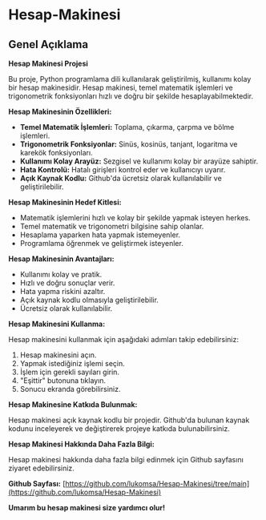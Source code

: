 # Hesap-Makinesi
## Genel Açıklama

**Hesap Makinesi Projesi**

Bu proje, Python programlama dili kullanılarak geliştirilmiş, kullanımı kolay bir hesap makinesidir. Hesap makinesi, temel matematik işlemleri ve trigonometrik fonksiyonları hızlı ve doğru bir şekilde hesaplayabilmektedir.

**Hesap Makinesinin Özellikleri:**

* **Temel Matematik İşlemleri:** Toplama, çıkarma, çarpma ve bölme işlemleri.
* **Trigonometrik Fonksiyonlar:** Sinüs, kosinüs, tanjant, logaritma ve karekök fonksiyonları.
* **Kullanımı Kolay Arayüz:** Sezgisel ve kullanımı kolay bir arayüze sahiptir.
* **Hata Kontrolü:** Hatalı girişleri kontrol eder ve kullanıcıyı uyarır.
* **Açık Kaynak Kodlu:** Github'da ücretsiz olarak kullanılabilir ve geliştirilebilir.

**Hesap Makinesinin Hedef Kitlesi:**

* Matematik işlemlerini hızlı ve kolay bir şekilde yapmak isteyen herkes.
* Temel matematik ve trigonometri bilgisine sahip olanlar.
* Hesaplama yaparken hata yapmak istemeyenler.
* Programlama öğrenmek ve geliştirmek isteyenler.

**Hesap Makinesinin Avantajları:**

* Kullanımı kolay ve pratik.
* Hızlı ve doğru sonuçlar verir.
* Hata yapma riskini azaltır.
* Açık kaynak kodlu olmasıyla geliştirilebilir.
* Ücretsiz olarak kullanılabilir.

**Hesap Makinesini Kullanma:**

Hesap makinesini kullanmak için aşağıdaki adımları takip edebilirsiniz:

1. Hesap makinesini açın.
2. Yapmak istediğiniz işlemi seçin.
3. İşlem için gerekli sayıları girin.
4. "Eşittir" butonuna tıklayın.
5. Sonucu ekranda görebilirsiniz.

**Hesap Makinesine Katkıda Bulunmak:**

Hesap makinesi açık kaynak kodlu bir projedir. Github'da bulunan kaynak kodunu inceleyerek ve değiştirerek projeye katkıda bulunabilirsiniz.

**Hesap Makinesi Hakkında Daha Fazla Bilgi:**

Hesap makinesi hakkında daha fazla bilgi edinmek için Github sayfasını ziyaret edebilirsiniz.

**Github Sayfası:** [https://github.com/lukomsa/Hesap-Makinesi/tree/main](https://github.com/lukomsa/Hesap-Makinesi)

**Umarım bu hesap makinesi size yardımcı olur!**
